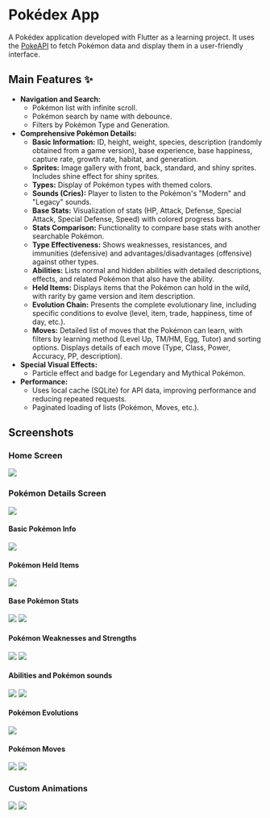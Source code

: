 # Pokédex App

A Pokédex application developed with Flutter as a learning project. It uses the [PokeAPI](https://pokeapi.co/) to fetch Pokémon data and display them in a user-friendly interface.

## Main Features ✨

* **Navigation and Search:**
   * Pokémon list with infinite scroll.
   * Pokémon search by name with debounce.
   * Filters by Pokémon Type and Generation.
* **Comprehensive Pokémon Details:**
   * **Basic Information:** ID, height, weight, species, description (randomly obtained from a game version), base experience, base happiness, capture rate, growth rate, habitat, and generation.
   * **Sprites:** Image gallery with front, back, standard, and shiny sprites. Includes shine effect for shiny sprites.
   * **Types:** Display of Pokémon types with themed colors.
   * **Sounds (Cries):** Player to listen to the Pokémon's "Modern" and "Legacy" sounds.
   * **Base Stats:** Visualization of stats (HP, Attack, Defense, Special Attack, Special Defense, Speed) with colored progress bars.
   * **Stats Comparison:** Functionality to compare base stats with another searchable Pokémon.
   * **Type Effectiveness:** Shows weaknesses, resistances, and immunities (defensive) and advantages/disadvantages (offensive) against other types.
   * **Abilities:** Lists normal and hidden abilities with detailed descriptions, effects, and related Pokémon that also have the ability.
   * **Held Items:** Displays items that the Pokémon can hold in the wild, with rarity by game version and item description.
   * **Evolution Chain:** Presents the complete evolutionary line, including specific conditions to evolve (level, item, trade, happiness, time of day, etc.).
   * **Moves:** Detailed list of moves that the Pokémon can learn, with filters by learning method (Level Up, TM/HM, Egg, Tutor) and sorting options. Displays details of each move (Type, Class, Power, Accuracy, PP, description).
* **Special Visual Effects:**
   * Particle effect and badge for Legendary and Mythical Pokémon.
* **Performance:**
   * Uses local cache (SQLite) for API data, improving performance and reducing repeated requests.
   * Paginated loading of lists (Pokémon, Moves, etc.).

## Screenshots
### Home Screen
![](./media/image1.png)
### Pokémon Details Screen
![](./media/image2.png)
#### Basic Pokémon Info
![](./media/image3.png)
#### Pokémon Held Items
![](./media/image11.png)
#### Base Pokémon Stats
![](./media/image4.png)
![](./media/image8.png)
#### Pokémon Weaknesses and Strengths
![](./media/image5.png)
![](./media/image9.png)
#### Abilities and Pokémon sounds
![](./media/image6.png)
![](./media/gif4.gif)
#### Pokémon Evolutions
![](./media/gif2.gif)
#### Pokémon Moves
![](./media/image7.png)
![](./media/image10.png)

### Custom Animations
![](./media/gif1.gif)
![](./media/gif3.gif)